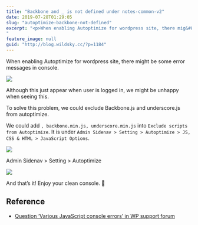 ```yaml
---
title: "Backbone and _ is not defined under notes-common-v2"
date: 2019-07-28T01:29:05
slug: "autoptimize-backbone-not-defined"
excerpt: "<p>When enabling Autoptimize for wordpress site, there mig&#8230;</p>
"
feature_image: null
guid: "http://blog.wildsky.cc/?p=1184"
---
```

When enabling Autoptimize for wordpress site, there might be some error messages in console.

![](/images/Screen-Shot-2019-07-28-at-01.19.27-1024x445.png.webp)

Although this just appear when user is logged in, we might be unhappy when seeing this.

To solve this problem, we could exclude Backbone.js and underscore.js from autoptimize.

We could add `, backbone.min.js, underscore.min.js` into `Exclude scripts from Autoptimize`. It is under `Admin Sidenav > Setting > Autoptimize > JS, CSS & HTML > JavaScript Options`.

![](/images/Screen-Shot-2019-07-28-at-01.20.17.png.webp)

Admin Sidenav > Setting > Autoptimize

![](/images/Screen-Shot-2019-07-28-at-01.20.39-1024x828.png.webp)

And that’s it! Enjoy your clean console. 🙂

Reference
---------

*   [Question ‘Various JavaScript console errors’ in WP support forum](https://wordpress.org/support/topic/various-javascript-console-errors/)
